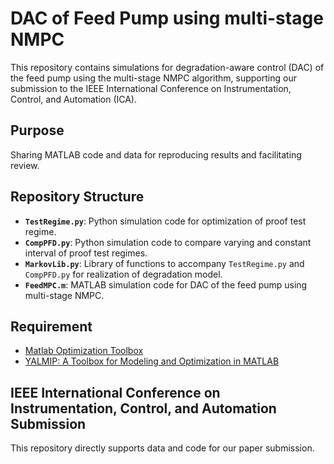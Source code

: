 # DAC of Feed Pump using multi-stage NMPC

This repository contains simulations for degradation-aware control (DAC) of the feed pump using the multi-stage NMPC algorithm, supporting our submission to the IEEE International Conference on Instrumentation, Control, and Automation (ICA).

## Purpose

Sharing MATLAB code and data for reproducing results and facilitating review.

## Repository Structure

* **`TestRegime.py`**: Python simulation code for optimization of proof test regime.
* **`CompPFD.py`**: Python simulation code to compare varying and constant interval of proof test regimes.
* **`MarkovLib.py`**: Library of functions to accompany `TestRegime.py` and `CompPFD.py` for realization of degradation model.
* **`FeedMPC.m`**: MATLAB simulation code for DAC of the feed pump using multi-stage NMPC.

## Requirement

* [Matlab Optimization Toolbox](https://se.mathworks.com/products/optimization.html)
* [YALMIP: A Toolbox for Modeling and Optimization in MATLAB](https://yalmip.github.io)

## IEEE International Conference on Instrumentation, Control, and Automation Submission

This repository directly supports data and code for our paper submission.
